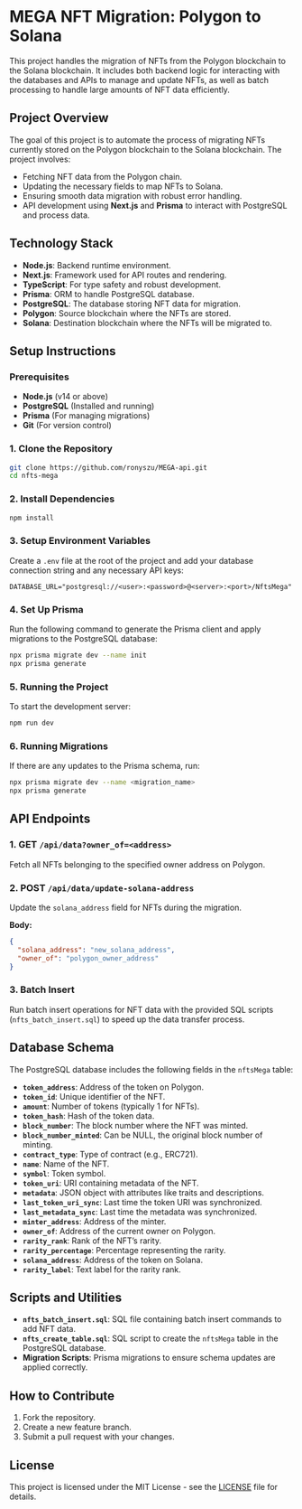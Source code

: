 
# **MEGA NFT Migration: Polygon to Solana**

This project handles the migration of NFTs from the Polygon blockchain to the Solana blockchain. It includes both backend logic for interacting with the databases and APIs to manage and update NFTs, as well as batch processing to handle large amounts of NFT data efficiently.

## **Project Overview**

The goal of this project is to automate the process of migrating NFTs currently stored on the Polygon blockchain to the Solana blockchain. The project involves:

- Fetching NFT data from the Polygon chain.
- Updating the necessary fields to map NFTs to Solana.
- Ensuring smooth data migration with robust error handling.
- API development using **Next.js** and **Prisma** to interact with PostgreSQL and process data.

## **Technology Stack**

- **Node.js**: Backend runtime environment.
- **Next.js**: Framework used for API routes and rendering.
- **TypeScript**: For type safety and robust development.
- **Prisma**: ORM to handle PostgreSQL database.
- **PostgreSQL**: The database storing NFT data for migration.
- **Polygon**: Source blockchain where the NFTs are stored.
- **Solana**: Destination blockchain where the NFTs will be migrated to.

## **Setup Instructions**

### **Prerequisites**

- **Node.js** (v14 or above)
- **PostgreSQL** (Installed and running)
- **Prisma** (For managing migrations)
- **Git** (For version control)

### **1. Clone the Repository**

```bash
git clone https://github.com/ronyszu/MEGA-api.git
cd nfts-mega
```

### **2. Install Dependencies**

```bash
npm install
```

### **3. Setup Environment Variables**

Create a `.env` file at the root of the project and add your database connection string and any necessary API keys:

```
DATABASE_URL="postgresql://<user>:<password>@<server>:<port>/NftsMega"
```

### **4. Set Up Prisma**

Run the following command to generate the Prisma client and apply migrations to the PostgreSQL database:

```bash
npx prisma migrate dev --name init
npx prisma generate
```

### **5. Running the Project**

To start the development server:

```bash
npm run dev
```

### **6. Running Migrations**

If there are any updates to the Prisma schema, run:

```bash
npx prisma migrate dev --name <migration_name>
npx prisma generate
```

## **API Endpoints**

### **1. GET `/api/data?owner_of=<address>`**

Fetch all NFTs belonging to the specified owner address on Polygon.

### **2. POST `/api/data/update-solana-address`**

Update the `solana_address` field for NFTs during the migration.

**Body:**
```json
{
  "solana_address": "new_solana_address",
  "owner_of": "polygon_owner_address"
}
```

### **3. Batch Insert**

Run batch insert operations for NFT data with the provided SQL scripts (`nfts_batch_insert.sql`) to speed up the data transfer process.

## **Database Schema**

The PostgreSQL database includes the following fields in the `nftsMega` table:

- **`token_address`**: Address of the token on Polygon.
- **`token_id`**: Unique identifier of the NFT.
- **`amount`**: Number of tokens (typically 1 for NFTs).
- **`token_hash`**: Hash of the token data.
- **`block_number`**: The block number where the NFT was minted.
- **`block_number_minted`**: Can be NULL, the original block number of minting.
- **`contract_type`**: Type of contract (e.g., ERC721).
- **`name`**: Name of the NFT.
- **`symbol`**: Token symbol.
- **`token_uri`**: URI containing metadata of the NFT.
- **`metadata`**: JSON object with attributes like traits and descriptions.
- **`last_token_uri_sync`**: Last time the token URI was synchronized.
- **`last_metadata_sync`**: Last time the metadata was synchronized.
- **`minter_address`**: Address of the minter.
- **`owner_of`**: Address of the current owner on Polygon.
- **`rarity_rank`**: Rank of the NFT’s rarity.
- **`rarity_percentage`**: Percentage representing the rarity.
- **`solana_address`**: Address of the token on Solana.
- **`rarity_label`**: Text label for the rarity rank.

## **Scripts and Utilities**

- **`nfts_batch_insert.sql`**: SQL file containing batch insert commands to add NFT data.
- **`nfts_create_table.sql`**: SQL script to create the `nftsMega` table in the PostgreSQL database.
- **Migration Scripts**: Prisma migrations to ensure schema updates are applied correctly.

## **How to Contribute**

1. Fork the repository.
2. Create a new feature branch.
3. Submit a pull request with your changes.

## **License**

This project is licensed under the MIT License - see the [LICENSE](LICENSE) file for details.
